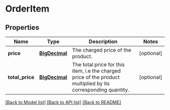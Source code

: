# OrderItem

## Properties
Name | Type | Description | Notes
------------ | ------------- | ------------- | -------------
**price** | [**BigDecimal**](BigDecimal.md) | The charged price of the product. | [optional] 
**total_price** | [**BigDecimal**](BigDecimal.md) | The total price for this item, i.e the charged price of the product  multiplied by its corresponding quantity.   | [optional] 

[[Back to Model list]](../README.md#documentation-for-models) [[Back to API list]](../README.md#documentation-for-api-endpoints) [[Back to README]](../README.md)


